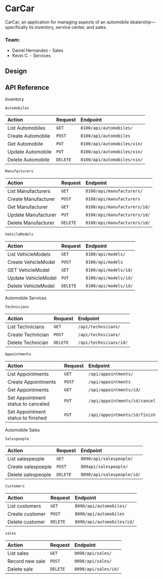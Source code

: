 # CarCar


CarCar, an application for managing aspects of an automobile dealership—specifically its inventory, service center, and sales.

### Team:

* Daniel Hernandez - Sales
* Kevin C. - Services
## Design



## API Reference

 Inventory

```http
Automobiles
```

| Action         | Request  | Endpoint               |
| :-----------     | :------- | :--------------------- |
| List Automobiles |  `GET`   |  `8100/api/automobiles/`   |
| Create Automobile |  `POST`   |  `8100/api/automobiles`   |
| Get Automobile    | `PUT`   | `8100/api/automobiles/vin/`|
| Update Automobile |  `PUT`   |  `8100/api/automobiles/vin/` |
| Delete Automobile |  `DELETE` |  `8100/api/automobiles/vin/` |



```http
Manufacturers
```


| Action         | Request  | Endpoint               |
| :-----------     | :------- | :--------------------- |
| List Manufacturers |  `GET`   |  `8100/api/manufacturers/`   |
| Create Manufacturer |  `POST`   |  `8100/api/manufacturers`   |
| Get Manufacturer |  `GET`   |  `8100/api/manufacturers/id/` |
| Update Manufacturer |  `PUT` | `8100/api/manufacturers/id/` |
| Delete Manufacturer |  `DELETE`   |  `8100/api/manufacturers/id/` |


```http
VehicleModels
```


| Action         | Request  | Endpoint               |
| :-----------  | :------- | :--------------------- |
| List VehicleModels    |  `GET`   |  `8100/api/models/`   |
| Create VehicleModel |  `POST`   |  `8100/api/models`   |
| GET VehicleModel |  `GET`   |  `8100/api/models/id/` |
| Update VehicleModel |  `PUT`   |  `8100/api/models/id/` |
| Delete VehicleModel |  `DELETE`   |  `8100/api/models/id/` |


Automobile Services

```http
Technicians
```

| Action         | Request  | Endpoint               |
| :-----------     | :------- | :--------------------- |
| List Technicians |  `GET`   |  `/api/technicians/`   |
| Create Technician |  `POST`   |  `/api/technicians/`   |
| Delete Technician | `DELETE` | `/api/technicians/id/`|


```http
Appointments
```


| Action         | Request  | Endpoint               |
| :-----------     | :------- | :--------------------- |
| List Appointments |  `GET`   |  `/api/appointments/`   |
| Create Appointments |  `POST`   |  `/api/appointments`   |
| Get Appointments |  `GET`   |  `/api/appointments/id/` |
|Set Appointment status to canceled|`PUT`|`/api/appointments/id/cancel`|
|Set Appointment status to finished|`PUT`|`/api/appointments/id/finish`|


Automobile Sales

```http
Salespeople
```

| Action       | Request  |Endpoint  |
| :--------   | :------- | :-------------------------------- |
| List salespeople | `GET` | `8090/api/salespeople/` |
| Create salespoeple| `POST` |`809api/salespeople/` |
| Delete salespeople| `DELETE` | `8090/api/salespeople/id/` |



```http
Customers
```

| Action         | Request  | Endpoint               |
| :-----------     | :------- | :--------------------- |
| List customers |  `GET`   |  `8090/api/automobiles/`   |
| Create customer |  `POST`   |  `8090/api/automobiles`   |
| Delete customer |  `DELETE`   |  `8090/api/automobiles/id/` |



```http
sales
```

| Action         | Request  | Endpoint               |
| :-----------     | :------- | :--------------------- |
| List sales |  `GET`   |  `8090/api/sales/`   |
| Record new sale |  `POST`   |  `8090/api/sales/`   |
| Delete sale |  `DELETE`   |  `8090/api/sales/id/` |




